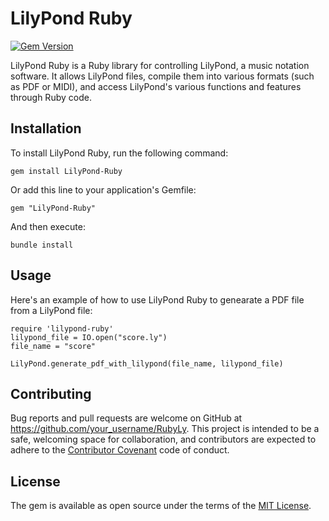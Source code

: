 # LilyPond Ruby
[![Gem Version](https://badge.fury.io/rb/LilyPond-Ruby.svg)](https://badge.fury.io/rb/LilyPond-Ruby)

LilyPond Ruby is a Ruby library for controlling LilyPond, a music notation
software. It allows LilyPond files, compile them into various formats
(such as PDF or MIDI), and access LilyPond's various functions and features
through Ruby code.

## Installation
To install LilyPond Ruby, run the following command:
```
gem install LilyPond-Ruby
```
Or add this line to your application's Gemfile:
```
gem "LilyPond-Ruby"
```
And then execute:
```
bundle install
```

## Usage
Here's an example of how to use LilyPond Ruby to genearate a PDF file from a
LilyPond file:
```
require 'lilypond-ruby'
lilypond_file = IO.open("score.ly")
file_name = "score"

LilyPond.generate_pdf_with_lilypond(file_name, lilypond_file)
```

## Contributing
Bug reports and pull requests are welcome on GitHub at
https://github.com/your_username/RubyLy. This project is intended to be a safe,
welcoming space for collaboration, and contributors are expected to adhere
to the [Contributor Covenant](https://www.contributor-covenant.org/)
code of conduct.

## License
The gem is available as open source under the terms of the
[MIT License](https://opensource.org/licenses/MIT).
